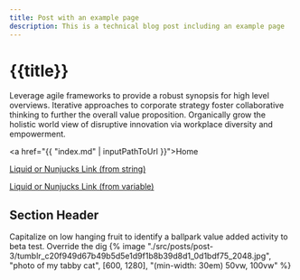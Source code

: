 ```yaml
---
title: Post with an example page
description: This is a technical blog post including an example page
---
```


# {{title}}

Leverage agile frameworks to provide a robust synopsis for high level overviews. Iterative approaches to corporate strategy foster collaborative thinking to further the overall value proposition. Organically grow the holistic world view of disruptive innovation via workplace diversity and empowerment.

<a href="{{ "index.md" | inputPathToUrl }}">Home</a>

<a href="{{ './example/' | url }}">Liquid or Nunjucks Link (from string)</a>

<a href="{{ post.url | url }}">Liquid or Nunjucks Link (from variable)</a>

## Section Header

Capitalize on low hanging fruit to identify a ballpark value added activity to beta test. Override the dig
{% image "./src/posts/post-3/tumblr_c20f949d67b49b5d5e1d9f1b8b39d8d1_0d1bdf75_2048.jpg", "photo of my tabby cat", [600, 1280], "(min-width: 30em) 50vw, 100vw" %}
